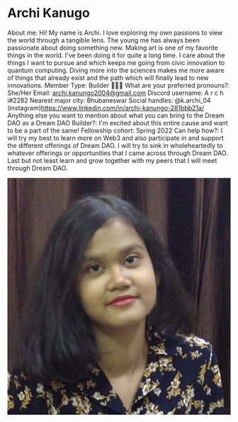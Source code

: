 # Archi Kanugo

About me: Hi! My name is Archi. I love exploring my own passions to view the world through a tangible lens. The young me has always been passionate about doing something new. Making art is one of my favorite things in the world. I've been doing it for quite a long time. I care about the things I want to pursue and which keeps me going from civic innovation to quantum computing. Diving more into the sciences makes me more aware of things that already exist and the path which will finally lead to new innovations.
Member Type: Builder 👷🏾‍♀️
What are your preferred pronouns?: She/Her
Email: archi.kanungo2004@gmail.com
Discord username: A r c h i#2282
Nearest major city: Bhubaneswar
Social handles: @k.archi_04 (instagram)https://www.linkedin.com/in/archi-kanungo-281bbb21a/
Anything else you want to mention about what you can bring to the Dream DAO as a Dream DAO Builder?: I'm excited about this entire cause and want to be a part of the same!
Fellowship cohort: Spring 2022
Can help how?: I will try my best to learn more on Web3 and also participate in and support the different offerings of Dream DAO. I will try to sink in wholeheartedly to whatever offerings or opportunities that I came across through Dream DAO. Last but not least learn and grow together with my peers that I will meet through Dream DAO.

![Archi.jpg](Archi%20Kanugo%206caca6fea395473096303532992ca4fe/Archi.jpg)